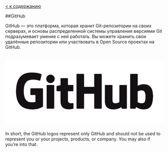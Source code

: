 [< к содержанию](./readme.md)

##GitHub

GitHub — это платформа, которая хранит Git-репозитории на своих серверах, и основы распределенной системы управления версиями Git подразумевает умение с ней работать. Вы можете хранить свои удалённые репозитории или участвовать в Open Source проектах на GitHub.


![Github](./assets/github_logo.png)
---


In short, the GitHub logos represent only GitHub and should not be used to represent you or your projects, products, or company. You may also if you’re into that.